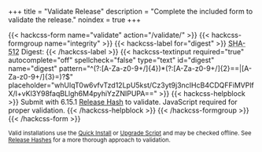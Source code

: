 +++
title = "Validate Release"
description = "Complete the included form to validate the release."
noindex = true
+++

{{< hackcss-form name="validate" action="/validate/" >}}
  {{< hackcss-formgroup name="integrity" >}}
    {{< hackcss-label for="digest" >}}
      <abbr title="Secure Hash Algorithm">SHA-512</abbr> Digest:
    {{< /hackcss-label >}}
    {{< hackcss-textinput
        required="true"
        autocomplete="off"
        spellcheck="false"
        type="text" id="digest" name="digest"
        pattern="^(?:[A-Za-z0-9+/]{4})*(?:[A-Za-z0-9+/]{2}==|[A-Za-z0-9+/]{3}=)?$"
        placeholder="whUlqT0w6vfvTzd12LpU5kst/Cz3yt9j3ncIHcB4CDQFFiMVPlfX/I+vKl3Y98faqBLlgh6M4pyhiYzZNIPUPA=="
    >}}
    {{< hackcss-helpblock >}}
      Submit with 6.15.1 <a href="/feature/release-hashes">Release Hash</a> to validate.
      <noscript>JavaScript required for proper validation.</noscript>
    {{< /hackcss-helpblock >}}
  {{< /hackcss-formgroup >}}
{{< /hackcss-form >}}

<small>Valid installations use the [Quick Install](/feature/quick-install) or [Upgrade Script](/feature/upgrade-script) and may be checked offline. See [Release Hashes](/feature/release-hashes) for a more thorough approach to validation.</small>

<script>
  (function (window, document, undefined) {
    "use strict";
    const digest = 'rnoTp5UmQEzH3bUj22X6cg+KlJlp3DOJt+eivO6jF36SHI6Dl8vrr4x8ryKnNvsxo9DyfUWxYyLHdNEEasIcIg==';
    const confirm = form => {
      form.digest.readOnly = true;
      form.digest.value = digest;
      form.integrity.classList.add('form-success');
      const message = "Hash verified. Valid installation detected."
      form.querySelector('.help-block').innerHTML = message;
    };
    const validate = (search, form) => {
      search.includes(encodeURIComponent(digest)) ? confirm(form) : challenge(form);
    };
    const challenge = form => {
      form.digest.value = digest;
      const check = () => {
        const classes = form.integrity.classList;
        if (form.checkValidity()) {
          classes.add('form-success');
          classes.remove('form-warning');
        } else {
          classes.add('form-warning');
          classes.remove('form-success');
        }
      };
      form.oninput = check;
      document.location.search && (() => {
        form.integrity.classList.add('form-error');
        document.title = "Invalid Hash | After Dark";
        const help = form.querySelector('.help-block');
        help.innerHTML = help.innerText = "Unexpected hash. Please try again.";
        const alert = document.createElement('div');
        alert.classList.add('alert');
        alert.classList.add('alert-warning');
        alert.innerHTML = '<strong>WARNING:</strong> Your installation is invalid or has been tampered with. Please run the <a href="/feature/upgrade-script">Upgrade Script</a> to download the latest version.';
        document.querySelector('main').appendChild(alert);
      })();
    };
    const initialize = () => {
      const form = document.forms.validate;
      (document.location.search.replace('?digest=','').length)
        ? validate(location.search, form)
        : challenge(form);
    };
    document.onreadystatechange = () => {
      document.readyState === 'interactive' && initialize();
    };
  })(window, document);
</script>
